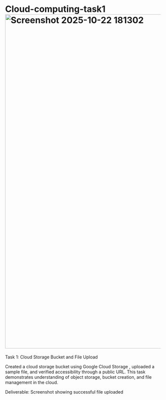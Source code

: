 # Cloud-computing-task1<img width="1920" height="1080" alt="Screenshot 2025-10-22 181302" src="https://github.com/user-attachments/assets/edf4a7b1-f338-420f-ae32-8d9671362bdb" />
Task 1: Cloud Storage Bucket and File Upload

Created a cloud storage bucket using Google Cloud Storage , uploaded a sample file, and verified accessibility through a public URL.
This task demonstrates understanding of object storage, bucket creation, and file management in the cloud.

Deliverable: Screenshot showing successful file uploaded
